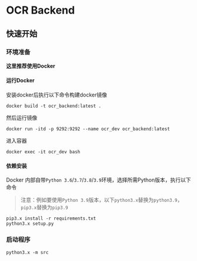 # OCR Backend

## 快速开始

### 环境准备

**这里推荐使用Docker**

#### 运行Docker

安装docker后执行以下命令构建docker镜像

```shell
docker build -t ocr_backend:latest .
```

然后运行镜像

```shell
docker run -itd -p 9292:9292 --name ocr_dev ocr_backend:latest
```

进入容器

```shell
docker exec -it ocr_dev bash
```

#### 依赖安装

Docker 内部自带`Python 3.6`/`3.7`/`3.8`/`3.9`环境，选择所需Python版本，执行以下命令
> 注意：例如要使用`Python 3.9`版本，以下`python3.x`替换为`python3.9`，`pip3.x`替换为`pip3.9`

```shell
pip3.x install -r requirements.txt
python3.x setup.py
```

### 启动程序

```shell
python3.x -m src
```